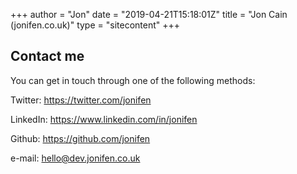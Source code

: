 +++
author = "Jon"
date = "2019-04-21T15:18:01Z"
title = "Jon Cain (jonifen.co.uk)"
type = "sitecontent"
+++

## Contact me

You can get in touch through one of the following methods:

Twitter: https://twitter.com/jonifen

LinkedIn: https://www.linkedin.com/in/jonifen

Github: https://github.com/jonifen

e-mail: [hello@dev.jonifen.co.uk](mailto:hello@dev.jonifen.co.uk)
